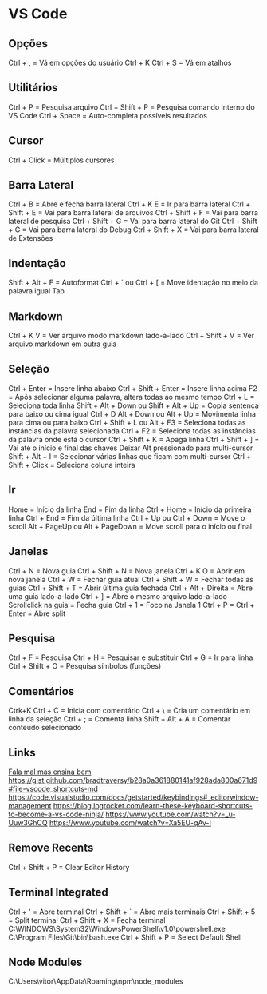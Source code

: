 # VS Code

## Opções

Ctrl + , = Vá em opções do usuário
Ctrl + K Ctrl + S = Vá em atalhos

## Utilitários

Ctrl + P = Pesquisa arquivo
Ctrl + Shift + P = Pesquisa comando interno do VS Code
Ctrl + Space = Auto-completa possíveis resultados

## Cursor

Ctrl + Click = Múltiplos cursores

## Barra Lateral

Ctrl + B = Abre e fecha barra lateral
Ctrl + K E = Ir para barra lateral
Ctrl + Shift + E = Vai para barra lateral de arquivos
Ctrl + Shift + F = Vai para barra lateral de pesquisa
Ctrl + Shift + G = Vai para barra lateral do Git
Ctrl + Shift + G = Vai para barra lateral do Debug
Ctrl + Shift + X = Vai para barra lateral de Extensões

## Indentação

Shift + Alt + F = Autoformat
Ctrl + ´ ou Ctrl + [ = Move identação no meio da palavra igual Tab

## Markdown

Ctrl + K V = Ver arquivo modo markdown lado-a-lado
Ctrl + Shift + V = Ver arquivo markdown em outra guia

## Seleção

Ctrl + Enter = Insere linha abaixo
Ctrl + Shift + Enter = Insere linha acima
F2 = Após selecionar alguma palavra, altera todas ao mesmo tempo
Ctrl + L = Seleciona toda linha
Shift + Alt + Down ou Shift + Alt + Up = Copia sentença para baixo ou cima igual Ctrl + D
Alt + Down ou Alt + Up = Movimenta linha para cima ou para baixo
Ctrl + Shift + L ou Alt + F3 = Seleciona todas as instâncias da palavra selecionada
Ctrl + F2 = Seleciona todas as instâncias da palavra onde está o cursor
Ctrl + Shift + K = Apaga linha
Ctrl + Shift + ] = Vai até o início e final das chaves
Deixar Alt pressionado para multi-cursor
Shift + Alt + I = Selecionar várias linhas que ficam com multi-cursor
Ctrl + Shift + Click = Seleciona coluna inteira

## Ir

Home = Início da linha
End = Fim da linha
Ctrl + Home = Início da primeira linha
Ctrl + End = Fim da última linha
Ctrl + Up ou Ctrl + Down = Move o scroll
Alt + PageUp ou Alt + PageDown = Move scroll para o início ou final

## Janelas

Ctrl + N = Nova guia
Ctrl + Shift + N = Nova janela
Ctrl + K O = Abrir em nova janela
Ctrl + W = Fechar guia atual
Ctrl + Shift + W = Fechar todas as guias
Ctrl + Shift + T = Abrir última guia fechada
Ctrl + Alt + Direita = Abre uma guia lado-a-lado
Ctrl + ] = Abre o mesmo arquivo lado-a-lado
Scrollclick na guia = Fecha guia
Ctrl + 1 = Foco na Janela 1
Ctrl + P = Ctrl + Enter = Abre split

## Pesquisa

Ctrl + F = Pesquisa
Ctrl + H = Pesquisar e substituir
Ctrl + G = Ir para linha
Ctrl + Shift + O = Pesquisa símbolos (funções)

## Comentários

Ctrk+K Ctrl + C = Inicia com comentário
Ctrl + \ = Cria um comentário em linha da seleção
Ctrl + ; = Comenta linha
Shift + Alt + A = Comentar conteúdo selecionado

## Links

[Fala mal mas ensina bem](https://youtu.be/3yxwz_4O4yc)
https://gist.github.com/bradtraversy/b28a0a361880141af928ada800a671d9#file-vscode_shortcuts-md
https://code.visualstudio.com/docs/getstarted/keybindings#_editorwindow-management
https://blog.logrocket.com/learn-these-keyboard-shortcuts-to-become-a-vs-code-ninja/
https://www.youtube.com/watch?v=_u-Uuw3GhCQ
https://www.youtube.com/watch?v=Xa5EU-qAv-I

## Remove Recents

Ctrl + Shift + P = Clear Editor History

## Terminal Integrated

Ctrl + ' = Abre terminal
Ctrl + Shift + ` = Abre mais terminais
Ctrl + Shift + 5 = Split terminal
Ctrl + Shift + X = Fecha terminal
C:\WINDOWS\System32\WindowsPowerShell\v1.0\powershell.exe
C:\Program Files\Git\bin\bash.exe
Ctrl + Shift + P = Select Default Shell

## Node Modules

C:\Users\vitor\AppData\Roaming\npm\node_modules
